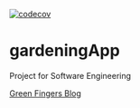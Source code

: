 [![codecov](https://codecov.io/gh/DHBW-Malte/gardeningApp/graph/badge.svg?token=MPWNJ2332O)](https://codecov.io/gh/DHBW-Malte/gardeningApp)

# gardeningApp
Project for Software Engineering

[Green Fingers Blog](https://green-fingers-app.github.io/gardeningApp/)
